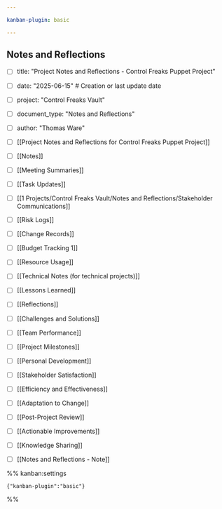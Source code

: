 ```yaml
---

kanban-plugin: basic

---
```


## Notes and Reflections

- [ ] title: "Project Notes and Reflections - Control Freaks Puppet Project"
- [ ] date: "2025-06-15"  # Creation or last update date
- [ ] project: "Control Freaks Vault"
- [ ] document_type: "Notes and Reflections"
- [ ] author: "Thomas Ware"
- [ ] [[Project Notes and Reflections for Control Freaks Puppet Project]]
- [ ] [[Notes]]
- [ ] [[Meeting Summaries]]
- [ ] [[Task Updates]]
- [ ] [[1 Projects/Control Freaks Vault/Notes and Reflections/Stakeholder Communications]]
- [ ] [[Risk Logs]]
- [ ] [[Change Records]]
- [ ] [[Budget Tracking 1]]
- [ ] [[Resource Usage]]
- [ ] [[Technical Notes (for technical projects)]]
- [ ] [[Lessons Learned]]
- [ ] [[Reflections]]
- [ ] [[Challenges and Solutions]]
- [ ] [[Team Performance]]
- [ ] [[Project Milestones]]
- [ ] [[Personal Development]]
- [ ] [[Stakeholder Satisfaction]]
- [ ] [[Efficiency and Effectiveness]]
- [ ] [[Adaptation to Change]]
- [ ] [[Post-Project Review]]
- [ ] [[Actionable Improvements]]
- [ ] [[Knowledge Sharing]]
- [ ] [[Notes and Reflections - Note]]



%% kanban:settings
```
{"kanban-plugin":"basic"}
```
%%
